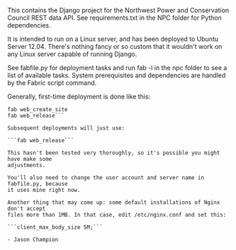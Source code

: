 This contains the Django project for the Northwest Power and Conservation Council
REST data API. See requirements.txt in the NPC folder for Python dependencies.

It is intended to run on a Linux server, and has been deployed to Ubuntu Server
12.04. There's nothing fancy or so custom that it wouldn't work on any Linux server
capable of running Django.

See fabfile.py for deployment tasks and run fab -l in the npc folder to see a list
of available tasks. System prerequisites and dependencies are handled by the Fabric
script command.

Generally, first-time deployment is done like this:

```fab server_prerequisites
fab web_create_site
fab web_release```

Subsequent deployments will just use:

```fab web_release```

This hasn't been tested very thoroughly, so it's possible you might have make some
adjustments.

You'll also need to change the user account and server name in fabfile.py, because
it uses mine right now.

Another thing that may come up: some default installations of Nginx don't accept
files more than 1MB. In that case, edit /etc/nginx.conf and set this:

```client_max_body_size 5M;```

- Jason Champion
